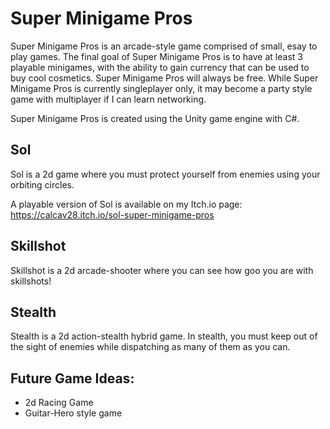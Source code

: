 # Super Minigame Pros

Super Minigame Pros is an arcade-style game comprised of small, esay to play games. The final goal of Super Minigame Pros is to have at least 3 playable minigames, with the ability to gain currency that can be used to buy cool cosmetics. Super Minigame Pros will always be free. 
While Super Minigame Pros is currently singleplayer only, it may become a party style game with multiplayer if I can learn networking.

Super Minigame Pros is created using the Unity game engine with C#.

## Sol
Sol is a 2d game where you must protect yourself from enemies using your orbiting circles. 

A playable version of Sol is available on my Itch.io page:
https://calcav28.itch.io/sol-super-minigame-pros 

## Skillshot
Skillshot is a 2d arcade-shooter where you can see how goo you are with skillshots!

## Stealth
Stealth is a 2d action-stealth hybrid game. In stealth, you must keep out of the sight of enemies while dispatching as many of them as you can. 

## Future Game Ideas:
- 2d Racing Game
- Guitar-Hero style game
